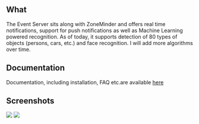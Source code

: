 What
----
The Event Server sits along with ZoneMinder and offers real time notifications, support for push notifications as well as Machine Learning powered recognition.
As of today, it supports detection of 80 types of objects (persons, cars, etc.) and face recognition. I will add more algorithms over time.

Documentation
-------------
Documentation, including installation, FAQ etc.are available [here](http://pliablepixels.github.io/zmeventnotification/)

Screenshots
------------
<img src="https://github.com/pliablepixels/zmeventnotification/blob/master/screenshots/1.png" /> <img src="https://github.com/pliablepixels/zmeventnotification/blob/master/screenshots/2.png" />
